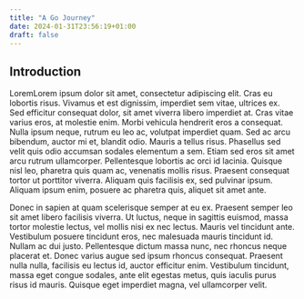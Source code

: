 ```yaml
---
title: "A Go Journey"
date: 2024-01-31T23:56:19+01:00
draft: false
---
```


## Introduction


LoremLorem ipsum dolor sit amet, consectetur adipiscing elit. Cras eu lobortis risus. Vivamus et est dignissim, imperdiet sem vitae, ultrices ex. Sed efficitur consequat dolor, sit amet viverra libero imperdiet at. Cras vitae varius eros, at molestie enim. Morbi vehicula hendrerit eros a consequat. Nulla ipsum neque, rutrum eu leo ac, volutpat imperdiet quam. Sed ac arcu bibendum, auctor mi et, blandit odio. Mauris a tellus risus. Phasellus sed velit quis odio accumsan sodales elementum a sem. Etiam sed eros sit amet arcu rutrum ullamcorper. Pellentesque lobortis ac orci id lacinia. Quisque nisl leo, pharetra quis quam ac, venenatis mollis risus. Praesent consequat tortor ut porttitor viverra. Aliquam quis facilisis ex, sed pulvinar ipsum. Aliquam ipsum enim, posuere ac pharetra quis, aliquet sit amet ante.

Donec in sapien at quam scelerisque semper at eu ex. Praesent semper leo sit amet libero facilisis viverra. Ut luctus, neque in sagittis euismod, massa tortor molestie lectus, vel mollis nisi ex nec lectus. Mauris vel tincidunt ante. Vestibulum posuere tincidunt eros, nec malesuada mauris tincidunt id. Nullam ac dui justo. Pellentesque dictum massa nunc, nec rhoncus neque placerat et. Donec varius augue sed ipsum rhoncus consequat. Praesent nulla nulla, facilisis eu lectus id, auctor efficitur enim. Vestibulum tincidunt, massa eget congue sodales, ante elit egestas metus, quis iaculis purus risus id mauris. Quisque eget imperdiet magna, vel ullamcorper velit. 
